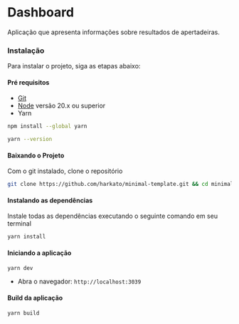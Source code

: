 # Dashboard

Aplicação que apresenta informações sobre resultados de apertadeiras.

### Instalação

Para instalar o projeto, siga as etapas abaixo:

#### Pré requisitos

- [Git](https://git-scm.com/downloads)
- [Node](https://nodejs.org/en/download/package-manager) versão 20.x ou superior
- Yarn

```sh
npm install --global yarn

yarn --version
```
#### Baixando o Projeto
Com o git instalado, clone o repositório

```sh
git clone https://github.com/harkato/minimal-template.git && cd minimal-template
```

#### Instalando as dependências

Instale todas as dependências executando o seguinte comando em seu terminal

```sh
yarn install
```
#### Iniciando a aplicação

```sh
yarn dev
```

- Abra o navegador: `http://localhost:3039`

#### Build da aplicação

```sh
yarn build
```
